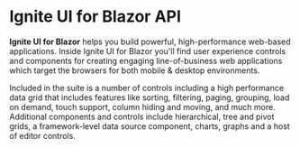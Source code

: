 # Ignite UI for Blazor API


**Ignite UI for Blazor** helps you build powerful, high-performance web-based applications. Inside Ignite UI for Blazor you'll find user experience controls and components for creating engaging line-of-business web applications which target the browsers for both mobile & desktop environments.

Included in the suite is a number of controls including a high performance data grid that includes features like sorting, filtering, paging, grouping, load on demand, touch support, column hiding and moving, and much more. Additional components and controls include hierarchical, tree and pivot grids, a framework-level data source component, charts, graphs and a host of editor controls.

<!--
- <a href="Infragistics.Core.html" >Infragistics.Core namespace</a>
- <a href="Infragistics.Core.Graphics.html" >Infragistics.Core.Graphics namespace </a>
- <a href="Infragistics.Documents.Core.html" >Infragistics.Documents.Core namespace</a> -->
